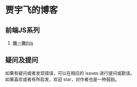 贾宇飞的博客
===================================
前端JS系列 
-----------------------------------  
  1. [撇一撇this](https://github.com/xaiofei/Blog/issues/1)<br />  

疑问及提问 
-----------------------------------  
  如果有疑问或者发现错误，可以在相应的 issues 进行提问或勘误。<br />
  如果喜欢或者有所启发，欢迎 star，对作者也是一种鼓励。 <br />      
